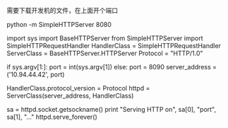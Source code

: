 需要下载开发机的文件，在上面开个端口

python -m SimpleHTTPServer 8080

import sys
import BaseHTTPServer
from SimpleHTTPServer import SimpleHTTPRequestHandler
HandlerClass = SimpleHTTPRequestHandler
ServerClass  = BaseHTTPServer.HTTPServer
Protocol     = "HTTP/1.0"

if sys.argv[1:]:
    port = int(sys.argv[1])
else:
    port = 8090
server_address = ('10.94.44.42', port)

HandlerClass.protocol_version = Protocol
httpd = ServerClass(server_address, HandlerClass)

sa = httpd.socket.getsockname()
print "Serving HTTP on", sa[0], "port", sa[1], "..."
httpd.serve_forever()
